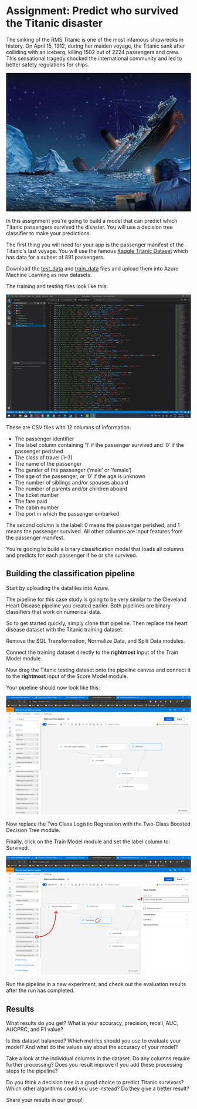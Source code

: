 # Assignment: Predict who survived the Titanic disaster

The sinking of the RMS Titanic is one of the most infamous shipwrecks in history. On April 15, 1912, during her maiden voyage, the Titanic sank after colliding with an iceberg, killing 1502 out of 2224 passengers and crew. This sensational tragedy shocked the international community and led to better safety regulations for ships.

![Sinking Titanic](./assets/titanic.jpeg)

In this assignment you're going to build a model that can predict which Titanic passengers survived the disaster. You will use a decision tree classifier to make your predictions.

The first thing you will need for your app is the passenger manifest of the Titanic's last voyage. You will use the famous [Kaggle Titanic Dataset](https://github.com/sbaidachni/MLNETTitanic/tree/master/MLNetTitanic) which has data for a subset of 891 passengers.

Download the [test_data](https://github.com/mdfarragher/CLA/blob/master/BinaryClassification/TitanicPrediction/test_data.csv) and [train_data](https://github.com/mdfarragher/CLA/blob/master/BinaryClassification/TitanicPrediction/train_data.csv) files and upload them into Azure Machine Learning as new datasets.

The training and testing files look like this:

![Training data](./assets/data.jpg)

These are CSV files with 12 columns of information:

* The passenger identifier
* The label column containing ‘1’ if the passenger survived and ‘0’ if the passenger perished
* The class of travel (1–3)
* The name of the passenger
* The gender of the passenger (‘male’ or ‘female’)
* The age of the passenger, or ‘0’ if the age is unknown
* The number of siblings and/or spouses aboard
* The number of parents and/or children aboard
* The ticket number
* The fare paid
* The cabin number
* The port in which the passenger embarked

The second column is the label: 0 means the passenger perished, and 1 means the passenger survived. All other columns are input features from the passenger manifest.

You're gooing to build a binary classification model that loads all columns and predicts for each passenger if he or she survived.

## Building the classification pipeline

Start by uploading the datafiles into Azure. 

The pipeline for this case study is going to be very similar to the Cleveland Heart Disease pipeline you created earlier. Both pipelines are binary classifiers that work on numerical data.

So to get started quickly, simply clone that pipeline. Then replace the heart disease dataset with the Titanic training dataset.

Remove the SQL Transformation, Normalize Data, and Split Data modules. 

Connect the training dataset directly to the **rightmost** input of the Train Model module.

Now drag the Titanic testing dataset onto the pipeline canvas and connect it to the **rightmost** input of the Score Model module.

Your pipeline should now look like this:

![Setup pipeline step 1](./assets/pipeline1.png)

Now replace the Two Class Logistic Regression with the Two-Class Boosted Decision Tree module.

Finally, click on the Train Model module and set the label column to: Survived.

![Setup pipeline step 2](./assets/pipeline2.png)

Run the pipeline in a new experiment, and check out the evaluation results after the run has completed.

## Results

What results do you get? What is your accuracy, precision, recall, AUC, AUCPRC, and F1 value?

Is this dataset balanced? Which metrics should you use to evaluate your model? And what do the values say about the accuracy of your model? 

Take a look at the individual columns in the dataset. Do any columns require further processing? Does you result improve if you add these processing steps to the pipeline? 

Do you think a decision tree is a good choice to predict Titanic survivors? Which other algorithms could you use instead? Do they give a better result?

Share your results in our group!
